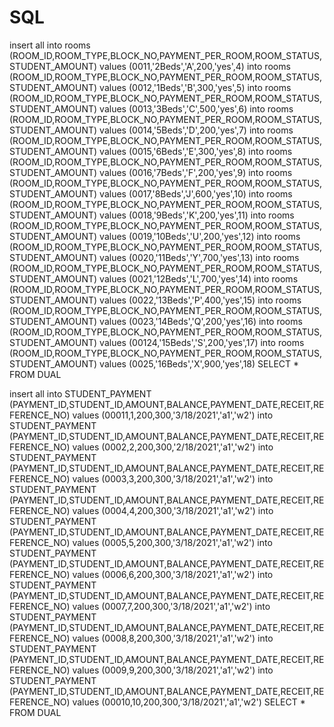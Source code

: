 # SQL

insert all 
into rooms (ROOM_ID,ROOM_TYPE,BLOCK_NO,PAYMENT_PER_ROOM,ROOM_STATUS,STUDENT_AMOUNT) values (0011,'2Beds','A',200,'yes',4)
into rooms (ROOM_ID,ROOM_TYPE,BLOCK_NO,PAYMENT_PER_ROOM,ROOM_STATUS,STUDENT_AMOUNT) values (0012,'1Beds','B',300,'yes',5)
into rooms (ROOM_ID,ROOM_TYPE,BLOCK_NO,PAYMENT_PER_ROOM,ROOM_STATUS,STUDENT_AMOUNT) values (0013,'3Beds','C',500,'yes',6)
into rooms (ROOM_ID,ROOM_TYPE,BLOCK_NO,PAYMENT_PER_ROOM,ROOM_STATUS,STUDENT_AMOUNT) values (0014,'5Beds','D',200,'yes',7)
into rooms (ROOM_ID,ROOM_TYPE,BLOCK_NO,PAYMENT_PER_ROOM,ROOM_STATUS,STUDENT_AMOUNT) values (0015,'6Beds','E',300,'yes',8)
into rooms (ROOM_ID,ROOM_TYPE,BLOCK_NO,PAYMENT_PER_ROOM,ROOM_STATUS,STUDENT_AMOUNT) values (0016,'7Beds','F',200,'yes',9)
into rooms (ROOM_ID,ROOM_TYPE,BLOCK_NO,PAYMENT_PER_ROOM,ROOM_STATUS,STUDENT_AMOUNT) values (0017,'8Beds','J',600,'yes',10)
into rooms (ROOM_ID,ROOM_TYPE,BLOCK_NO,PAYMENT_PER_ROOM,ROOM_STATUS,STUDENT_AMOUNT) values (0018,'9Beds','K',200,'yes',11)
into rooms (ROOM_ID,ROOM_TYPE,BLOCK_NO,PAYMENT_PER_ROOM,ROOM_STATUS,STUDENT_AMOUNT) values (0019,'10Beds','U',200,'yes',12)
into rooms (ROOM_ID,ROOM_TYPE,BLOCK_NO,PAYMENT_PER_ROOM,ROOM_STATUS,STUDENT_AMOUNT) values (0020,'11Beds','Y',700,'yes',13)
into rooms (ROOM_ID,ROOM_TYPE,BLOCK_NO,PAYMENT_PER_ROOM,ROOM_STATUS,STUDENT_AMOUNT) values (0021,'12Beds','L',700,'yes',14)
into rooms (ROOM_ID,ROOM_TYPE,BLOCK_NO,PAYMENT_PER_ROOM,ROOM_STATUS,STUDENT_AMOUNT) values (0022,'13Beds','P',400,'yes',15)
into rooms (ROOM_ID,ROOM_TYPE,BLOCK_NO,PAYMENT_PER_ROOM,ROOM_STATUS,STUDENT_AMOUNT) values (0023,'14Beds','Q',200,'yes',16)
into rooms (ROOM_ID,ROOM_TYPE,BLOCK_NO,PAYMENT_PER_ROOM,ROOM_STATUS,STUDENT_AMOUNT) values (00124,'15Beds','S',200,'yes',17)
into rooms (ROOM_ID,ROOM_TYPE,BLOCK_NO,PAYMENT_PER_ROOM,ROOM_STATUS,STUDENT_AMOUNT) values (0025,'16Beds','X',900,'yes',18)
SELECT * FROM DUAL





insert all 
into STUDENT_PAYMENT (PAYMENT_ID,STUDENT_ID,AMOUNT,BALANCE,PAYMENT_DATE,RECEIT,REFERENCE_NO) values (00011,1,200,300,'3/18/2021','a1','w2')
into STUDENT_PAYMENT (PAYMENT_ID,STUDENT_ID,AMOUNT,BALANCE,PAYMENT_DATE,RECEIT,REFERENCE_NO) values (0002,2,200,300,'2/18/2021','a1','w2')
into STUDENT_PAYMENT (PAYMENT_ID,STUDENT_ID,AMOUNT,BALANCE,PAYMENT_DATE,RECEIT,REFERENCE_NO) values (0003,3,200,300,'3/18/2021','a1','w2')
into STUDENT_PAYMENT (PAYMENT_ID,STUDENT_ID,AMOUNT,BALANCE,PAYMENT_DATE,RECEIT,REFERENCE_NO) values (0004,4,200,300,'3/18/2021','a1','w2')
into STUDENT_PAYMENT (PAYMENT_ID,STUDENT_ID,AMOUNT,BALANCE,PAYMENT_DATE,RECEIT,REFERENCE_NO) values (0005,5,200,300,'3/18/2021','a1','w2')
into STUDENT_PAYMENT (PAYMENT_ID,STUDENT_ID,AMOUNT,BALANCE,PAYMENT_DATE,RECEIT,REFERENCE_NO) values (0006,6,200,300,'3/18/2021','a1','w2')
into STUDENT_PAYMENT (PAYMENT_ID,STUDENT_ID,AMOUNT,BALANCE,PAYMENT_DATE,RECEIT,REFERENCE_NO) values (0007,7,200,300,'3/18/2021','a1','w2')
into STUDENT_PAYMENT (PAYMENT_ID,STUDENT_ID,AMOUNT,BALANCE,PAYMENT_DATE,RECEIT,REFERENCE_NO) values (0008,8,200,300,'3/18/2021','a1','w2')
into STUDENT_PAYMENT (PAYMENT_ID,STUDENT_ID,AMOUNT,BALANCE,PAYMENT_DATE,RECEIT,REFERENCE_NO) values (0009,9,200,300,'3/18/2021','a1','w2')
into STUDENT_PAYMENT (PAYMENT_ID,STUDENT_ID,AMOUNT,BALANCE,PAYMENT_DATE,RECEIT,REFERENCE_NO) values (00010,10,200,300,'3/18/2021','a1','w2')
SELECT * FROM DUAL
